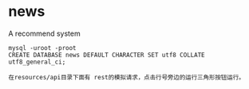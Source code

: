# news
A recommend system

```
mysql -uroot -proot
CREATE DATABASE news DEFAULT CHARACTER SET utf8 COLLATE utf8_general_ci;
```
    在resources/api目录下面有 rest的模拟请求，点击行号旁边的运行三角形按钮运行。
